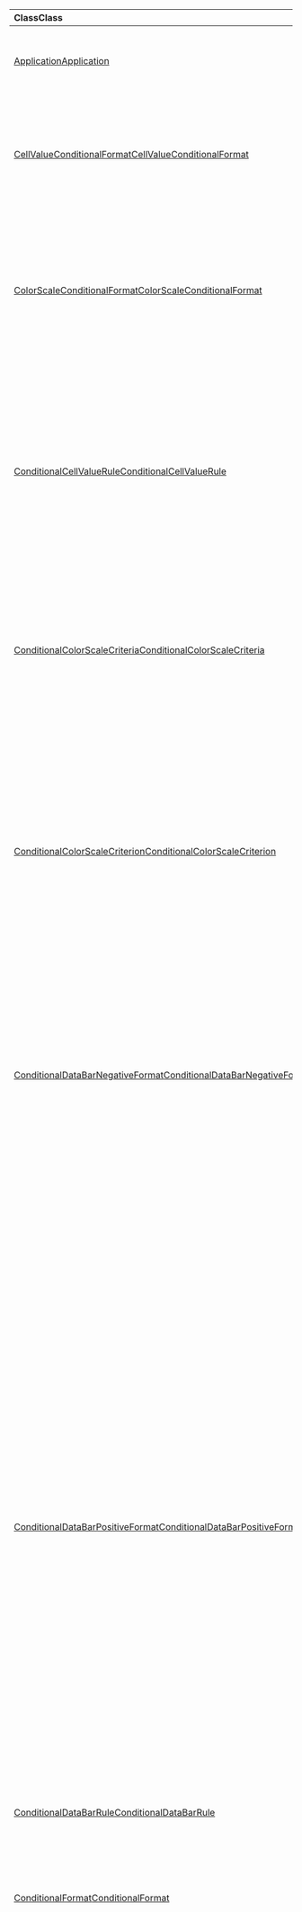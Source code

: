 | <span data-ttu-id="9bed3-101">Class</span><span class="sxs-lookup"><span data-stu-id="9bed3-101">Class</span></span> | <span data-ttu-id="9bed3-102">Champs</span><span class="sxs-lookup"><span data-stu-id="9bed3-102">Fields</span></span> | <span data-ttu-id="9bed3-103">Description</span><span class="sxs-lookup"><span data-stu-id="9bed3-103">Description</span></span> |
|:---|:---|:---|
|[<span data-ttu-id="9bed3-104">Application</span><span class="sxs-lookup"><span data-stu-id="9bed3-104">Application</span></span>](/javascript/api/excel/excel.application)|[<span data-ttu-id="9bed3-105">suspendApiCalculationUntilNextSync()</span><span class="sxs-lookup"><span data-stu-id="9bed3-105">suspendApiCalculationUntilNextSync()</span></span>](/javascript/api/excel/excel.application#suspendapicalculationuntilnextsync--)|<span data-ttu-id="9bed3-106">Interrompt le calcul jusqu'à ce que la prochaine méthode « context.sync() » soit appelée.</span><span class="sxs-lookup"><span data-stu-id="9bed3-106">Suspends calculation until the next "context.sync()" is called.</span></span>|
|[<span data-ttu-id="9bed3-107">CellValueConditionalFormat</span><span class="sxs-lookup"><span data-stu-id="9bed3-107">CellValueConditionalFormat</span></span>](/javascript/api/excel/excel.cellvalueconditionalformat)|[<span data-ttu-id="9bed3-108">format</span><span class="sxs-lookup"><span data-stu-id="9bed3-108">format</span></span>](/javascript/api/excel/excel.cellvalueconditionalformat#format)|<span data-ttu-id="9bed3-109">Renvoie un objet format qui encapsule la police, le remplissage, les bordures et d’autres propriétés des formats conditionnels.</span><span class="sxs-lookup"><span data-stu-id="9bed3-109">Returns a format object, encapsulating the conditional formats font, fill, borders, and other properties.</span></span>|
||[<span data-ttu-id="9bed3-110">sous</span><span class="sxs-lookup"><span data-stu-id="9bed3-110">rule</span></span>](/javascript/api/excel/excel.cellvalueconditionalformat#rule)|<span data-ttu-id="9bed3-111">Spécifie l’objet Rule sur ce format conditionnel.</span><span class="sxs-lookup"><span data-stu-id="9bed3-111">Specifies the Rule object on this conditional format.</span></span>|
|[<span data-ttu-id="9bed3-112">ColorScaleConditionalFormat</span><span class="sxs-lookup"><span data-stu-id="9bed3-112">ColorScaleConditionalFormat</span></span>](/javascript/api/excel/excel.colorscaleconditionalformat)|[<span data-ttu-id="9bed3-113">criteria</span><span class="sxs-lookup"><span data-stu-id="9bed3-113">criteria</span></span>](/javascript/api/excel/excel.colorscaleconditionalformat#criteria)|<span data-ttu-id="9bed3-114">Les critères de l’étendue de couleur.</span><span class="sxs-lookup"><span data-stu-id="9bed3-114">The criteria of the color scale.</span></span>|
||[<span data-ttu-id="9bed3-115">threeColorScale</span><span class="sxs-lookup"><span data-stu-id="9bed3-115">threeColorScale</span></span>](/javascript/api/excel/excel.colorscaleconditionalformat#threecolorscale)|<span data-ttu-id="9bed3-116">Si la valeur est true, l’échelle de couleurs aura trois points (minimum, milieu, maximum), sinon elle aura deux (minimum, maximum).</span><span class="sxs-lookup"><span data-stu-id="9bed3-116">If true the color scale will have three points (minimum, midpoint, maximum), otherwise it will have two (minimum, maximum).</span></span>|
|[<span data-ttu-id="9bed3-117">ConditionalCellValueRule</span><span class="sxs-lookup"><span data-stu-id="9bed3-117">ConditionalCellValueRule</span></span>](/javascript/api/excel/excel.conditionalcellvaluerule)|[<span data-ttu-id="9bed3-118">Formula1</span><span class="sxs-lookup"><span data-stu-id="9bed3-118">formula1</span></span>](/javascript/api/excel/excel.conditionalcellvaluerule#formula1)|<span data-ttu-id="9bed3-119">Formule, si nécessaire, servant à évaluer la règle de mise en forme conditionnelle.</span><span class="sxs-lookup"><span data-stu-id="9bed3-119">The formula, if required, to evaluate the conditional format rule on.</span></span>|
||[<span data-ttu-id="9bed3-120">Formula2</span><span class="sxs-lookup"><span data-stu-id="9bed3-120">formula2</span></span>](/javascript/api/excel/excel.conditionalcellvaluerule#formula2)|<span data-ttu-id="9bed3-121">Formule, si nécessaire, servant à évaluer la règle de mise en forme conditionnelle.</span><span class="sxs-lookup"><span data-stu-id="9bed3-121">The formula, if required, to evaluate the conditional format rule on.</span></span>|
||[<span data-ttu-id="9bed3-122">opérateur</span><span class="sxs-lookup"><span data-stu-id="9bed3-122">operator</span></span>](/javascript/api/excel/excel.conditionalcellvaluerule#operator)|<span data-ttu-id="9bed3-123">Opérateur du format conditionnel de la valeur de cellule.</span><span class="sxs-lookup"><span data-stu-id="9bed3-123">The operator of the cell value conditional format.</span></span>|
|[<span data-ttu-id="9bed3-124">ConditionalColorScaleCriteria</span><span class="sxs-lookup"><span data-stu-id="9bed3-124">ConditionalColorScaleCriteria</span></span>](/javascript/api/excel/excel.conditionalcolorscalecriteria)|[<span data-ttu-id="9bed3-125">maximum</span><span class="sxs-lookup"><span data-stu-id="9bed3-125">maximum</span></span>](/javascript/api/excel/excel.conditionalcolorscalecriteria#maximum)|<span data-ttu-id="9bed3-126">Point maximal du critère d’échelle de couleurs.</span><span class="sxs-lookup"><span data-stu-id="9bed3-126">The maximum point Color Scale Criterion.</span></span>|
||[<span data-ttu-id="9bed3-127">point</span><span class="sxs-lookup"><span data-stu-id="9bed3-127">midpoint</span></span>](/javascript/api/excel/excel.conditionalcolorscalecriteria#midpoint)|<span data-ttu-id="9bed3-128">Point du milieu du critère d’échelle de couleurs, si l’échelle de couleurs est une échelle à 3 couleurs.</span><span class="sxs-lookup"><span data-stu-id="9bed3-128">The midpoint Color Scale Criterion if the color scale is a 3-color scale.</span></span>|
||[<span data-ttu-id="9bed3-129">minimum</span><span class="sxs-lookup"><span data-stu-id="9bed3-129">minimum</span></span>](/javascript/api/excel/excel.conditionalcolorscalecriteria#minimum)|<span data-ttu-id="9bed3-130">Point minimal du critère d’échelle de couleurs.</span><span class="sxs-lookup"><span data-stu-id="9bed3-130">The minimum point Color Scale Criterion.</span></span>|
|[<span data-ttu-id="9bed3-131">ConditionalColorScaleCriterion</span><span class="sxs-lookup"><span data-stu-id="9bed3-131">ConditionalColorScaleCriterion</span></span>](/javascript/api/excel/excel.conditionalcolorscalecriterion)|[<span data-ttu-id="9bed3-132">color</span><span class="sxs-lookup"><span data-stu-id="9bed3-132">color</span></span>](/javascript/api/excel/excel.conditionalcolorscalecriterion#color)|<span data-ttu-id="9bed3-133">Représentation de code de couleur HTML de la couleur d’une image d’une couleur (par exemple, #FF0000 représente le rouge).</span><span class="sxs-lookup"><span data-stu-id="9bed3-133">HTML color code representation of the color scale color (e.g., #FF0000 represents Red).</span></span>|
||[<span data-ttu-id="9bed3-134">formula</span><span class="sxs-lookup"><span data-stu-id="9bed3-134">formula</span></span>](/javascript/api/excel/excel.conditionalcolorscalecriterion#formula)|<span data-ttu-id="9bed3-135">Nombre, formule ou null (si le type est LowestValue).</span><span class="sxs-lookup"><span data-stu-id="9bed3-135">A number, a formula, or null (if Type is LowestValue).</span></span>|
||[<span data-ttu-id="9bed3-136">type</span><span class="sxs-lookup"><span data-stu-id="9bed3-136">type</span></span>](/javascript/api/excel/excel.conditionalcolorscalecriterion#type)|<span data-ttu-id="9bed3-137">La formule conditionnelle de critère qui doit être basée.</span><span class="sxs-lookup"><span data-stu-id="9bed3-137">What the criterion conditional formula should be based on.</span></span>|
|[<span data-ttu-id="9bed3-138">ConditionalDataBarNegativeFormat</span><span class="sxs-lookup"><span data-stu-id="9bed3-138">ConditionalDataBarNegativeFormat</span></span>](/javascript/api/excel/excel.conditionaldatabarnegativeformat)|[<span data-ttu-id="9bed3-139">borderColor</span><span class="sxs-lookup"><span data-stu-id="9bed3-139">borderColor</span></span>](/javascript/api/excel/excel.conditionaldatabarnegativeformat#bordercolor)|<span data-ttu-id="9bed3-140">Code couleur HTML qui représente la couleur de la ligne de bordure, au format #RRGGBB (par exemple : « FFA500 ») ou sous forme de couleur HTML nommée (par exemple, « orange »).</span><span class="sxs-lookup"><span data-stu-id="9bed3-140">HTML color code representing the color of the border line, of the form #RRGGBB (e.g., "FFA500") or as a named HTML color (e.g., "orange").</span></span>|
||[<span data-ttu-id="9bed3-141">fillColor</span><span class="sxs-lookup"><span data-stu-id="9bed3-141">fillColor</span></span>](/javascript/api/excel/excel.conditionaldatabarnegativeformat#fillcolor)|<span data-ttu-id="9bed3-142">Code couleur HTML représentant la couleur de remplissage, de la #RRGGBB de formulaire (par exemple, « FFA500 ») ou sous forme de couleur HTML nommée (par exemple, « orange »).</span><span class="sxs-lookup"><span data-stu-id="9bed3-142">HTML color code representing the fill color, of the form #RRGGBB (e.g., "FFA500") or as a named HTML color (e.g., "orange").</span></span>|
||[<span data-ttu-id="9bed3-143">matchPositiveBorderColor</span><span class="sxs-lookup"><span data-stu-id="9bed3-143">matchPositiveBorderColor</span></span>](/javascript/api/excel/excel.conditionaldatabarnegativeformat#matchpositivebordercolor)|<span data-ttu-id="9bed3-144">Indique si le DataBar négatif a la même couleur de bordure que le DataBar positif.</span><span class="sxs-lookup"><span data-stu-id="9bed3-144">Specifies if the negative DataBar has the same border color as the positive DataBar.</span></span>|
||[<span data-ttu-id="9bed3-145">matchPositiveFillColor</span><span class="sxs-lookup"><span data-stu-id="9bed3-145">matchPositiveFillColor</span></span>](/javascript/api/excel/excel.conditionaldatabarnegativeformat#matchpositivefillcolor)|<span data-ttu-id="9bed3-146">Indique si le DataBar négatif a la même couleur de remplissage que le DataBar positif.</span><span class="sxs-lookup"><span data-stu-id="9bed3-146">Specifies if the negative DataBar has the same fill color as the positive DataBar.</span></span>|
|[<span data-ttu-id="9bed3-147">ConditionalDataBarPositiveFormat</span><span class="sxs-lookup"><span data-stu-id="9bed3-147">ConditionalDataBarPositiveFormat</span></span>](/javascript/api/excel/excel.conditionaldatabarpositiveformat)|[<span data-ttu-id="9bed3-148">borderColor</span><span class="sxs-lookup"><span data-stu-id="9bed3-148">borderColor</span></span>](/javascript/api/excel/excel.conditionaldatabarpositiveformat#bordercolor)|<span data-ttu-id="9bed3-149">Code couleur HTML qui représente la couleur de la ligne de bordure, au format #RRGGBB (par exemple : « FFA500 ») ou sous forme de couleur HTML nommée (par exemple, « orange »).</span><span class="sxs-lookup"><span data-stu-id="9bed3-149">HTML color code representing the color of the border line, of the form #RRGGBB (e.g., "FFA500") or as a named HTML color (e.g., "orange").</span></span>|
||[<span data-ttu-id="9bed3-150">fillColor</span><span class="sxs-lookup"><span data-stu-id="9bed3-150">fillColor</span></span>](/javascript/api/excel/excel.conditionaldatabarpositiveformat#fillcolor)|<span data-ttu-id="9bed3-151">Code couleur HTML représentant la couleur de remplissage, de la #RRGGBB de formulaire (par exemple, « FFA500 ») ou sous forme de couleur HTML nommée (par exemple, « orange »).</span><span class="sxs-lookup"><span data-stu-id="9bed3-151">HTML color code representing the fill color, of the form #RRGGBB (e.g., "FFA500") or as a named HTML color (e.g., "orange").</span></span>|
||[<span data-ttu-id="9bed3-152">gradientFill</span><span class="sxs-lookup"><span data-stu-id="9bed3-152">gradientFill</span></span>](/javascript/api/excel/excel.conditionaldatabarpositiveformat#gradientfill)|<span data-ttu-id="9bed3-153">Indique si le DataBar a un dégradé.</span><span class="sxs-lookup"><span data-stu-id="9bed3-153">Specifies if the DataBar has a gradient.</span></span>|
|[<span data-ttu-id="9bed3-154">ConditionalDataBarRule</span><span class="sxs-lookup"><span data-stu-id="9bed3-154">ConditionalDataBarRule</span></span>](/javascript/api/excel/excel.conditionaldatabarrule)|[<span data-ttu-id="9bed3-155">formula</span><span class="sxs-lookup"><span data-stu-id="9bed3-155">formula</span></span>](/javascript/api/excel/excel.conditionaldatabarrule#formula)|<span data-ttu-id="9bed3-156">Formule, si nécessaire, servant à évaluer la règle de la barre de données.</span><span class="sxs-lookup"><span data-stu-id="9bed3-156">The formula, if required, to evaluate the databar rule on.</span></span>|
||[<span data-ttu-id="9bed3-157">type</span><span class="sxs-lookup"><span data-stu-id="9bed3-157">type</span></span>](/javascript/api/excel/excel.conditionaldatabarrule#type)|<span data-ttu-id="9bed3-158">Type de règle pour le DataBar.</span><span class="sxs-lookup"><span data-stu-id="9bed3-158">The type of rule for the databar.</span></span>|
|[<span data-ttu-id="9bed3-159">ConditionalFormat</span><span class="sxs-lookup"><span data-stu-id="9bed3-159">ConditionalFormat</span></span>](/javascript/api/excel/excel.conditionalformat)|[<span data-ttu-id="9bed3-160">delete()</span><span class="sxs-lookup"><span data-stu-id="9bed3-160">delete()</span></span>](/javascript/api/excel/excel.conditionalformat#delete--)|<span data-ttu-id="9bed3-161">Supprime cette mise en forme conditionnelle.</span><span class="sxs-lookup"><span data-stu-id="9bed3-161">Deletes this conditional format.</span></span>|
||[<span data-ttu-id="9bed3-162">getRange()</span><span class="sxs-lookup"><span data-stu-id="9bed3-162">getRange()</span></span>](/javascript/api/excel/excel.conditionalformat#getrange--)|<span data-ttu-id="9bed3-163">Renvoie la plage à laquelle s’applique la mise en forme conditionnelle.</span><span class="sxs-lookup"><span data-stu-id="9bed3-163">Returns the range the conditonal format is applied to.</span></span>|
||[<span data-ttu-id="9bed3-164">getRangeOrNullObject()</span><span class="sxs-lookup"><span data-stu-id="9bed3-164">getRangeOrNullObject()</span></span>](/javascript/api/excel/excel.conditionalformat#getrangeornullobject--)|<span data-ttu-id="9bed3-165">Renvoie la plage à laquelle le format conditionnelle est appliqué ou un objet null si la mise en forme conditionnelle est appliquée à plusieurs plages.</span><span class="sxs-lookup"><span data-stu-id="9bed3-165">Returns the range the conditonal format is applied to, or a null object if the conditional format is applied to multiple ranges.</span></span>|
||[<span data-ttu-id="9bed3-166">priorité</span><span class="sxs-lookup"><span data-stu-id="9bed3-166">priority</span></span>](/javascript/api/excel/excel.conditionalformat#priority)|<span data-ttu-id="9bed3-167">Priorité (ou index) dans la collection de mise en forme conditionnelle dans laquelle ce format conditionnel existe actuellement.</span><span class="sxs-lookup"><span data-stu-id="9bed3-167">The priority (or index) within the conditional format collection that this conditional format currently exists in.</span></span>|
||[<span data-ttu-id="9bed3-168">cellValue</span><span class="sxs-lookup"><span data-stu-id="9bed3-168">cellValue</span></span>](/javascript/api/excel/excel.conditionalformat#cellvalue)|<span data-ttu-id="9bed3-169">Renvoie les propriétés de mise en forme conditionnelle de la valeur de la cellule si le format conditionnel actuel est un type CellValue.</span><span class="sxs-lookup"><span data-stu-id="9bed3-169">Returns the cell value conditional format properties if the current conditional format is a CellValue type.</span></span>|
||[<span data-ttu-id="9bed3-170">cellValueOrNullObject</span><span class="sxs-lookup"><span data-stu-id="9bed3-170">cellValueOrNullObject</span></span>](/javascript/api/excel/excel.conditionalformat#cellvalueornullobject)|<span data-ttu-id="9bed3-171">Renvoie les propriétés de mise en forme conditionnelle de la valeur de la cellule si le format conditionnel actuel est un type CellValue.</span><span class="sxs-lookup"><span data-stu-id="9bed3-171">Returns the cell value conditional format properties if the current conditional format is a CellValue type.</span></span>|
||[<span data-ttu-id="9bed3-172">colorScale</span><span class="sxs-lookup"><span data-stu-id="9bed3-172">colorScale</span></span>](/javascript/api/excel/excel.conditionalformat#colorscale)|<span data-ttu-id="9bed3-173">Renvoie les propriétés de mise en forme conditionnelle ColorScale si le format conditionnel actuel est un type ColorScale.</span><span class="sxs-lookup"><span data-stu-id="9bed3-173">Returns the ColorScale conditional format properties if the current conditional format is an ColorScale type.</span></span>|
||[<span data-ttu-id="9bed3-174">colorScaleOrNullObject</span><span class="sxs-lookup"><span data-stu-id="9bed3-174">colorScaleOrNullObject</span></span>](/javascript/api/excel/excel.conditionalformat#colorscaleornullobject)|<span data-ttu-id="9bed3-175">Renvoie les propriétés de mise en forme conditionnelle ColorScale si le format conditionnel actuel est un type ColorScale.</span><span class="sxs-lookup"><span data-stu-id="9bed3-175">Returns the ColorScale conditional format properties if the current conditional format is an ColorScale type.</span></span>|
||[<span data-ttu-id="9bed3-176">personnalisé</span><span class="sxs-lookup"><span data-stu-id="9bed3-176">custom</span></span>](/javascript/api/excel/excel.conditionalformat#custom)|<span data-ttu-id="9bed3-177">Renvoie les propriétés de mise en forme conditionnelle personnalisées si le format conditionnel actuel est un type personnalisé.</span><span class="sxs-lookup"><span data-stu-id="9bed3-177">Returns the custom conditional format properties if the current conditional format is a custom type.</span></span>|
||[<span data-ttu-id="9bed3-178">customOrNullObject</span><span class="sxs-lookup"><span data-stu-id="9bed3-178">customOrNullObject</span></span>](/javascript/api/excel/excel.conditionalformat#customornullobject)|<span data-ttu-id="9bed3-179">Renvoie les propriétés de mise en forme conditionnelle personnalisées si le format conditionnel actuel est un type personnalisé.</span><span class="sxs-lookup"><span data-stu-id="9bed3-179">Returns the custom conditional format properties if the current conditional format is a custom type.</span></span>|
||[<span data-ttu-id="9bed3-180">dataBar</span><span class="sxs-lookup"><span data-stu-id="9bed3-180">dataBar</span></span>](/javascript/api/excel/excel.conditionalformat#databar)|<span data-ttu-id="9bed3-181">Renvoie les propriétés de la barre de données si le format conditionnel actuel est une barre de données.</span><span class="sxs-lookup"><span data-stu-id="9bed3-181">Returns the data bar properties if the current conditional format is a data bar.</span></span>|
||[<span data-ttu-id="9bed3-182">dataBarOrNullObject</span><span class="sxs-lookup"><span data-stu-id="9bed3-182">dataBarOrNullObject</span></span>](/javascript/api/excel/excel.conditionalformat#databarornullobject)|<span data-ttu-id="9bed3-183">Renvoie les propriétés de la barre de données si le format conditionnel actuel est une barre de données.</span><span class="sxs-lookup"><span data-stu-id="9bed3-183">Returns the data bar properties if the current conditional format is a data bar.</span></span>|
||[<span data-ttu-id="9bed3-184">iconSet</span><span class="sxs-lookup"><span data-stu-id="9bed3-184">iconSet</span></span>](/javascript/api/excel/excel.conditionalformat#iconset)|<span data-ttu-id="9bed3-185">Renvoie les propriétés de format conditionnel IconSet si le format conditionnel actuel est un type IconSet.</span><span class="sxs-lookup"><span data-stu-id="9bed3-185">Returns the IconSet conditional format properties if the current conditional format is an IconSet type.</span></span>|
||[<span data-ttu-id="9bed3-186">iconSetOrNullObject</span><span class="sxs-lookup"><span data-stu-id="9bed3-186">iconSetOrNullObject</span></span>](/javascript/api/excel/excel.conditionalformat#iconsetornullobject)|<span data-ttu-id="9bed3-187">Renvoie les propriétés de format conditionnel IconSet si le format conditionnel actuel est un type IconSet.</span><span class="sxs-lookup"><span data-stu-id="9bed3-187">Returns the IconSet conditional format properties if the current conditional format is an IconSet type.</span></span>|
||[<span data-ttu-id="9bed3-188">id</span><span class="sxs-lookup"><span data-stu-id="9bed3-188">id</span></span>](/javascript/api/excel/excel.conditionalformat#id)|<span data-ttu-id="9bed3-189">La priorité de la mise en forme conditionnelle dans la ConditionalFormatCollection actuelle.</span><span class="sxs-lookup"><span data-stu-id="9bed3-189">The Priority of the Conditional Format within the current ConditionalFormatCollection.</span></span>|
||[<span data-ttu-id="9bed3-190">définie</span><span class="sxs-lookup"><span data-stu-id="9bed3-190">preset</span></span>](/javascript/api/excel/excel.conditionalformat#preset)|<span data-ttu-id="9bed3-191">Renvoie le format conditionnel des critères prédéfinis.</span><span class="sxs-lookup"><span data-stu-id="9bed3-191">Returns the preset criteria conditional format.</span></span>|
||[<span data-ttu-id="9bed3-192">presetOrNullObject</span><span class="sxs-lookup"><span data-stu-id="9bed3-192">presetOrNullObject</span></span>](/javascript/api/excel/excel.conditionalformat#presetornullobject)|<span data-ttu-id="9bed3-193">Renvoie le format conditionnel des critères prédéfinis.</span><span class="sxs-lookup"><span data-stu-id="9bed3-193">Returns the preset criteria conditional format.</span></span>|
||[<span data-ttu-id="9bed3-194">textComparison</span><span class="sxs-lookup"><span data-stu-id="9bed3-194">textComparison</span></span>](/javascript/api/excel/excel.conditionalformat#textcomparison)|<span data-ttu-id="9bed3-195">Renvoie les propriétés de mise en forme conditionnelle de texte spécifiques si le format conditionnel actuel est un type de texte.</span><span class="sxs-lookup"><span data-stu-id="9bed3-195">Returns the specific text conditional format properties if the current conditional format is a text type.</span></span>|
||[<span data-ttu-id="9bed3-196">textComparisonOrNullObject</span><span class="sxs-lookup"><span data-stu-id="9bed3-196">textComparisonOrNullObject</span></span>](/javascript/api/excel/excel.conditionalformat#textcomparisonornullobject)|<span data-ttu-id="9bed3-197">Renvoie les propriétés de mise en forme conditionnelle de texte spécifiques si le format conditionnel actuel est un type de texte.</span><span class="sxs-lookup"><span data-stu-id="9bed3-197">Returns the specific text conditional format properties if the current conditional format is a text type.</span></span>|
||[<span data-ttu-id="9bed3-198">topBottom</span><span class="sxs-lookup"><span data-stu-id="9bed3-198">topBottom</span></span>](/javascript/api/excel/excel.conditionalformat#topbottom)|<span data-ttu-id="9bed3-199">Renvoie les propriétés de mise en forme conditionnelle de haut en bas si le format conditionnel actuel est un type de niveau inférieur.</span><span class="sxs-lookup"><span data-stu-id="9bed3-199">Returns the Top/Bottom conditional format properties if the current conditional format is an TopBottom type.</span></span>|
||[<span data-ttu-id="9bed3-200">topBottomOrNullObject</span><span class="sxs-lookup"><span data-stu-id="9bed3-200">topBottomOrNullObject</span></span>](/javascript/api/excel/excel.conditionalformat#topbottomornullobject)|<span data-ttu-id="9bed3-201">Renvoie les propriétés de mise en forme conditionnelle de haut en bas si le format conditionnel actuel est un type de niveau inférieur.</span><span class="sxs-lookup"><span data-stu-id="9bed3-201">Returns the Top/Bottom conditional format properties if the current conditional format is an TopBottom type.</span></span>|
||[<span data-ttu-id="9bed3-202">type</span><span class="sxs-lookup"><span data-stu-id="9bed3-202">type</span></span>](/javascript/api/excel/excel.conditionalformat#type)|<span data-ttu-id="9bed3-203">Type de mise en forme conditionnelle.</span><span class="sxs-lookup"><span data-stu-id="9bed3-203">A type of conditional format.</span></span>|
||[<span data-ttu-id="9bed3-204">stopIfTrue</span><span class="sxs-lookup"><span data-stu-id="9bed3-204">stopIfTrue</span></span>](/javascript/api/excel/excel.conditionalformat#stopiftrue)|<span data-ttu-id="9bed3-205">Si les conditions de cette mise en forme conditionnelle sont remplies, aucun format de priorité inférieure ne doit prendre effet sur cette cellule.</span><span class="sxs-lookup"><span data-stu-id="9bed3-205">If the conditions of this conditional format are met, no lower-priority formats shall take effect on that cell.</span></span>|
|[<span data-ttu-id="9bed3-206">ConditionalFormatCollection</span><span class="sxs-lookup"><span data-stu-id="9bed3-206">ConditionalFormatCollection</span></span>](/javascript/api/excel/excel.conditionalformatcollection)|[<span data-ttu-id="9bed3-207">Add (type : Excel. ConditionalFormatType)</span><span class="sxs-lookup"><span data-stu-id="9bed3-207">add(type: Excel.ConditionalFormatType)</span></span>](/javascript/api/excel/excel.conditionalformatcollection#add-type-)|<span data-ttu-id="9bed3-208">Ajoute un nouveau format conditionnel à la collection à la priorité la plus haute.</span><span class="sxs-lookup"><span data-stu-id="9bed3-208">Adds a new conditional format to the collection at the first/top priority.</span></span>|
||[<span data-ttu-id="9bed3-209">clearAll ()</span><span class="sxs-lookup"><span data-stu-id="9bed3-209">clearAll()</span></span>](/javascript/api/excel/excel.conditionalformatcollection#clearall--)|<span data-ttu-id="9bed3-210">Efface toutes les mises en forme conditionnelles actives sur la plage spécifiée actuelle.</span><span class="sxs-lookup"><span data-stu-id="9bed3-210">Clears all conditional formats active on the current specified range.</span></span>|
||[<span data-ttu-id="9bed3-211">getCount()</span><span class="sxs-lookup"><span data-stu-id="9bed3-211">getCount()</span></span>](/javascript/api/excel/excel.conditionalformatcollection#getcount--)|<span data-ttu-id="9bed3-212">Renvoie le nombre de mises en forme conditionnelles dans le classeur.</span><span class="sxs-lookup"><span data-stu-id="9bed3-212">Returns the number of conditional formats in the workbook.</span></span>|
||[<span data-ttu-id="9bed3-213">getItem(id: string)</span><span class="sxs-lookup"><span data-stu-id="9bed3-213">getItem(id: string)</span></span>](/javascript/api/excel/excel.conditionalformatcollection#getitem-id-)|<span data-ttu-id="9bed3-214">Renvoie une mise en forme conditionnelle à un ID donné.</span><span class="sxs-lookup"><span data-stu-id="9bed3-214">Returns a conditional format for the given ID.</span></span>|
||[<span data-ttu-id="9bed3-215">getItemAt(index: number)</span><span class="sxs-lookup"><span data-stu-id="9bed3-215">getItemAt(index: number)</span></span>](/javascript/api/excel/excel.conditionalformatcollection#getitemat-index-)|<span data-ttu-id="9bed3-216">Renvoie une mise en forme conditionnelle à l’index donné.</span><span class="sxs-lookup"><span data-stu-id="9bed3-216">Returns a conditional format at the given index.</span></span>|
||[<span data-ttu-id="9bed3-217">items</span><span class="sxs-lookup"><span data-stu-id="9bed3-217">items</span></span>](/javascript/api/excel/excel.conditionalformatcollection#items)|<span data-ttu-id="9bed3-218">Obtient l’élément enfant chargé dans cette collection de sites.</span><span class="sxs-lookup"><span data-stu-id="9bed3-218">Gets the loaded child items in this collection.</span></span>|
|[<span data-ttu-id="9bed3-219">ConditionalFormatRule</span><span class="sxs-lookup"><span data-stu-id="9bed3-219">ConditionalFormatRule</span></span>](/javascript/api/excel/excel.conditionalformatrule)|[<span data-ttu-id="9bed3-220">formula</span><span class="sxs-lookup"><span data-stu-id="9bed3-220">formula</span></span>](/javascript/api/excel/excel.conditionalformatrule#formula)|<span data-ttu-id="9bed3-221">Formule, si nécessaire, servant à évaluer la règle de mise en forme conditionnelle.</span><span class="sxs-lookup"><span data-stu-id="9bed3-221">The formula, if required, to evaluate the conditional format rule on.</span></span>|
||[<span data-ttu-id="9bed3-222">FormulaLocal,</span><span class="sxs-lookup"><span data-stu-id="9bed3-222">formulaLocal</span></span>](/javascript/api/excel/excel.conditionalformatrule#formulalocal)|<span data-ttu-id="9bed3-223">Formule, si nécessaire, servant à évaluer la règle de mise en forme conditionnelle dans la langue de l’utilisateur.</span><span class="sxs-lookup"><span data-stu-id="9bed3-223">The formula, if required, to evaluate the conditional format rule on in the user's language.</span></span>|
||[<span data-ttu-id="9bed3-224">Formular1c1,</span><span class="sxs-lookup"><span data-stu-id="9bed3-224">formulaR1C1</span></span>](/javascript/api/excel/excel.conditionalformatrule#formular1c1)|<span data-ttu-id="9bed3-225">Formule, si nécessaire, servant à évaluer la règle de mise en forme conditionnelle dans la notation du style R1C1.</span><span class="sxs-lookup"><span data-stu-id="9bed3-225">The formula, if required, to evaluate the conditional format rule on in R1C1-style notation.</span></span>|
|[<span data-ttu-id="9bed3-226">ConditionalIconCriterion</span><span class="sxs-lookup"><span data-stu-id="9bed3-226">ConditionalIconCriterion</span></span>](/javascript/api/excel/excel.conditionaliconcriterion)|[<span data-ttu-id="9bed3-227">customIcon</span><span class="sxs-lookup"><span data-stu-id="9bed3-227">customIcon</span></span>](/javascript/api/excel/excel.conditionaliconcriterion#customicon)|<span data-ttu-id="9bed3-228">Icône personnalisée pour le critère en cours si différent de la celui par défaut IconSet. Sinon, null est renvoyé.</span><span class="sxs-lookup"><span data-stu-id="9bed3-228">The custom icon for the current criterion if different from the default IconSet, else null will be returned.</span></span>|
||[<span data-ttu-id="9bed3-229">formula</span><span class="sxs-lookup"><span data-stu-id="9bed3-229">formula</span></span>](/javascript/api/excel/excel.conditionaliconcriterion#formula)|<span data-ttu-id="9bed3-230">Un nombre ou une formule en fonction du type.</span><span class="sxs-lookup"><span data-stu-id="9bed3-230">A number or a formula depending on the type.</span></span>|
||[<span data-ttu-id="9bed3-231">opérateur</span><span class="sxs-lookup"><span data-stu-id="9bed3-231">operator</span></span>](/javascript/api/excel/excel.conditionaliconcriterion#operator)|<span data-ttu-id="9bed3-232">GreaterThan ou GreaterThanOrEqual pour chaque type de règle pour le format conditionnel d’icône.</span><span class="sxs-lookup"><span data-stu-id="9bed3-232">GreaterThan or GreaterThanOrEqual for each of the rule type for the Icon conditional format.</span></span>|
||[<span data-ttu-id="9bed3-233">type</span><span class="sxs-lookup"><span data-stu-id="9bed3-233">type</span></span>](/javascript/api/excel/excel.conditionaliconcriterion#type)|<span data-ttu-id="9bed3-234">Ce sur quoi la formule conditionnelle de l’icône doit être basée.</span><span class="sxs-lookup"><span data-stu-id="9bed3-234">What the icon conditional formula should be based on.</span></span>|
|[<span data-ttu-id="9bed3-235">ConditionalPresetCriteriaRule</span><span class="sxs-lookup"><span data-stu-id="9bed3-235">ConditionalPresetCriteriaRule</span></span>](/javascript/api/excel/excel.conditionalpresetcriteriarule)|[<span data-ttu-id="9bed3-236">critère</span><span class="sxs-lookup"><span data-stu-id="9bed3-236">criterion</span></span>](/javascript/api/excel/excel.conditionalpresetcriteriarule#criterion)|<span data-ttu-id="9bed3-237">Critère de la mise en forme conditionnelle.</span><span class="sxs-lookup"><span data-stu-id="9bed3-237">The criterion of the conditional format.</span></span>|
|[<span data-ttu-id="9bed3-238">ConditionalRangeBorder</span><span class="sxs-lookup"><span data-stu-id="9bed3-238">ConditionalRangeBorder</span></span>](/javascript/api/excel/excel.conditionalrangeborder)|[<span data-ttu-id="9bed3-239">color</span><span class="sxs-lookup"><span data-stu-id="9bed3-239">color</span></span>](/javascript/api/excel/excel.conditionalrangeborder#color)|<span data-ttu-id="9bed3-240">Code couleur HTML qui représente la couleur de la ligne de bordure, au format #RRGGBB (par exemple : « FFA500 ») ou sous forme de couleur HTML nommée (par exemple, « orange »).</span><span class="sxs-lookup"><span data-stu-id="9bed3-240">HTML color code representing the color of the border line, of the form #RRGGBB (e.g., "FFA500") or as a named HTML color (e.g., "orange").</span></span>|
||[<span data-ttu-id="9bed3-241">sideIndex</span><span class="sxs-lookup"><span data-stu-id="9bed3-241">sideIndex</span></span>](/javascript/api/excel/excel.conditionalrangeborder#sideindex)|<span data-ttu-id="9bed3-242">Valeur constante qui indique un côté spécifique de la bordure.</span><span class="sxs-lookup"><span data-stu-id="9bed3-242">Constant value that indicates the specific side of the border.</span></span>|
||[<span data-ttu-id="9bed3-243">style</span><span class="sxs-lookup"><span data-stu-id="9bed3-243">style</span></span>](/javascript/api/excel/excel.conditionalrangeborder#style)|<span data-ttu-id="9bed3-244">L’une des constantes de style de ligne déterminant le style de ligne de la bordure.</span><span class="sxs-lookup"><span data-stu-id="9bed3-244">One of the constants of line style specifying the line style for the border.</span></span>|
|[<span data-ttu-id="9bed3-245">ConditionalRangeBorderCollection</span><span class="sxs-lookup"><span data-stu-id="9bed3-245">ConditionalRangeBorderCollection</span></span>](/javascript/api/excel/excel.conditionalrangebordercollection)|[<span data-ttu-id="9bed3-246">getItem (index : Excel. ConditionalRangeBorderIndex)</span><span class="sxs-lookup"><span data-stu-id="9bed3-246">getItem(index: Excel.ConditionalRangeBorderIndex)</span></span>](/javascript/api/excel/excel.conditionalrangebordercollection#getitem-index-)|<span data-ttu-id="9bed3-247">Obtient un objet de bordure à l’aide de son nom.</span><span class="sxs-lookup"><span data-stu-id="9bed3-247">Gets a border object using its name.</span></span>|
||[<span data-ttu-id="9bed3-248">getItemAt(index: number)</span><span class="sxs-lookup"><span data-stu-id="9bed3-248">getItemAt(index: number)</span></span>](/javascript/api/excel/excel.conditionalrangebordercollection#getitemat-index-)|<span data-ttu-id="9bed3-249">Obtient un objet de bordure à l’aide de son indice.</span><span class="sxs-lookup"><span data-stu-id="9bed3-249">Gets a border object using its index.</span></span>|
||[<span data-ttu-id="9bed3-250">bas</span><span class="sxs-lookup"><span data-stu-id="9bed3-250">bottom</span></span>](/javascript/api/excel/excel.conditionalrangebordercollection#bottom)|<span data-ttu-id="9bed3-251">Obtient la bordure inférieure.</span><span class="sxs-lookup"><span data-stu-id="9bed3-251">Gets the bottom border.</span></span>|
||[<span data-ttu-id="9bed3-252">count</span><span class="sxs-lookup"><span data-stu-id="9bed3-252">count</span></span>](/javascript/api/excel/excel.conditionalrangebordercollection#count)|<span data-ttu-id="9bed3-253">Nombre d’objets de bordure de la collection.</span><span class="sxs-lookup"><span data-stu-id="9bed3-253">Number of border objects in the collection.</span></span>|
||[<span data-ttu-id="9bed3-254">items</span><span class="sxs-lookup"><span data-stu-id="9bed3-254">items</span></span>](/javascript/api/excel/excel.conditionalrangebordercollection#items)|<span data-ttu-id="9bed3-255">Obtient l’élément enfant chargé dans cette collection de sites.</span><span class="sxs-lookup"><span data-stu-id="9bed3-255">Gets the loaded child items in this collection.</span></span>|
||[<span data-ttu-id="9bed3-256">left</span><span class="sxs-lookup"><span data-stu-id="9bed3-256">left</span></span>](/javascript/api/excel/excel.conditionalrangebordercollection#left)|<span data-ttu-id="9bed3-257">Obtient la bordure gauche.</span><span class="sxs-lookup"><span data-stu-id="9bed3-257">Gets the left border.</span></span>|
||[<span data-ttu-id="9bed3-258">right</span><span class="sxs-lookup"><span data-stu-id="9bed3-258">right</span></span>](/javascript/api/excel/excel.conditionalrangebordercollection#right)|<span data-ttu-id="9bed3-259">Obtient la bordure droite.</span><span class="sxs-lookup"><span data-stu-id="9bed3-259">Gets the right border.</span></span>|
||[<span data-ttu-id="9bed3-260">top</span><span class="sxs-lookup"><span data-stu-id="9bed3-260">top</span></span>](/javascript/api/excel/excel.conditionalrangebordercollection#top)|<span data-ttu-id="9bed3-261">Obtient la bordure supérieure.</span><span class="sxs-lookup"><span data-stu-id="9bed3-261">Gets the top border.</span></span>|
|[<span data-ttu-id="9bed3-262">ConditionalRangeFill</span><span class="sxs-lookup"><span data-stu-id="9bed3-262">ConditionalRangeFill</span></span>](/javascript/api/excel/excel.conditionalrangefill)|[<span data-ttu-id="9bed3-263">clear()</span><span class="sxs-lookup"><span data-stu-id="9bed3-263">clear()</span></span>](/javascript/api/excel/excel.conditionalrangefill#clear--)|<span data-ttu-id="9bed3-264">Réinitialise le remplissage.</span><span class="sxs-lookup"><span data-stu-id="9bed3-264">Resets the fill.</span></span>|
||[<span data-ttu-id="9bed3-265">color</span><span class="sxs-lookup"><span data-stu-id="9bed3-265">color</span></span>](/javascript/api/excel/excel.conditionalrangefill#color)|<span data-ttu-id="9bed3-266">Code couleur HTML qui représente la couleur du remplissage, de la #RRGGBB de formulaire (par exemple, « FFA500 ») ou sous forme de couleur HTML nommée (par exemple, « orange »).</span><span class="sxs-lookup"><span data-stu-id="9bed3-266">HTML color code representing the color of the fill, of the form #RRGGBB (e.g., "FFA500") or as a named HTML color (e.g., "orange").</span></span>|
|[<span data-ttu-id="9bed3-267">ConditionalRangeFont</span><span class="sxs-lookup"><span data-stu-id="9bed3-267">ConditionalRangeFont</span></span>](/javascript/api/excel/excel.conditionalrangefont)|[<span data-ttu-id="9bed3-268">bold</span><span class="sxs-lookup"><span data-stu-id="9bed3-268">bold</span></span>](/javascript/api/excel/excel.conditionalrangefont#bold)|<span data-ttu-id="9bed3-269">Indique si la police est en gras.</span><span class="sxs-lookup"><span data-stu-id="9bed3-269">Specifies if the font is bold.</span></span>|
||[<span data-ttu-id="9bed3-270">clear()</span><span class="sxs-lookup"><span data-stu-id="9bed3-270">clear()</span></span>](/javascript/api/excel/excel.conditionalrangefont#clear--)|<span data-ttu-id="9bed3-271">Réinitialise les formats de police.</span><span class="sxs-lookup"><span data-stu-id="9bed3-271">Resets the font formats.</span></span>|
||[<span data-ttu-id="9bed3-272">color</span><span class="sxs-lookup"><span data-stu-id="9bed3-272">color</span></span>](/javascript/api/excel/excel.conditionalrangefont#color)|<span data-ttu-id="9bed3-273">Représentation de code de couleur HTML de la couleur du texte (par exemple, #FF0000 représente le rouge).</span><span class="sxs-lookup"><span data-stu-id="9bed3-273">HTML color code representation of the text color (e.g., #FF0000 represents Red).</span></span>|
||[<span data-ttu-id="9bed3-274">italic</span><span class="sxs-lookup"><span data-stu-id="9bed3-274">italic</span></span>](/javascript/api/excel/excel.conditionalrangefont#italic)|<span data-ttu-id="9bed3-275">Indique si la police est en italique.</span><span class="sxs-lookup"><span data-stu-id="9bed3-275">Specifies if the font is italic.</span></span>|
||[<span data-ttu-id="9bed3-276">strikethrough</span><span class="sxs-lookup"><span data-stu-id="9bed3-276">strikethrough</span></span>](/javascript/api/excel/excel.conditionalrangefont#strikethrough)|<span data-ttu-id="9bed3-277">Spécifie l’État barré de la police.</span><span class="sxs-lookup"><span data-stu-id="9bed3-277">Specifies the strikethrough status of the font.</span></span>|
||[<span data-ttu-id="9bed3-278">underline</span><span class="sxs-lookup"><span data-stu-id="9bed3-278">underline</span></span>](/javascript/api/excel/excel.conditionalrangefont#underline)|<span data-ttu-id="9bed3-279">Type de soulignement appliqué à la police.</span><span class="sxs-lookup"><span data-stu-id="9bed3-279">The type of underline applied to the font.</span></span>|
|[<span data-ttu-id="9bed3-280">ConditionalRangeFormat</span><span class="sxs-lookup"><span data-stu-id="9bed3-280">ConditionalRangeFormat</span></span>](/javascript/api/excel/excel.conditionalrangeformat)|[<span data-ttu-id="9bed3-281">numberFormat</span><span class="sxs-lookup"><span data-stu-id="9bed3-281">numberFormat</span></span>](/javascript/api/excel/excel.conditionalrangeformat#numberformat)|<span data-ttu-id="9bed3-282">Représente le code de format de nombre d’Excel pour la plage donnée.</span><span class="sxs-lookup"><span data-stu-id="9bed3-282">Represents Excel's number format code for the given range.</span></span>|
||[<span data-ttu-id="9bed3-283">Borders</span><span class="sxs-lookup"><span data-stu-id="9bed3-283">borders</span></span>](/javascript/api/excel/excel.conditionalrangeformat#borders)|<span data-ttu-id="9bed3-284">Collection d’objets Border qui s’appliquent à la plage de mise en forme conditionnelle globale.</span><span class="sxs-lookup"><span data-stu-id="9bed3-284">Collection of border objects that apply to the overall conditional format range.</span></span>|
||[<span data-ttu-id="9bed3-285">fill</span><span class="sxs-lookup"><span data-stu-id="9bed3-285">fill</span></span>](/javascript/api/excel/excel.conditionalrangeformat#fill)|<span data-ttu-id="9bed3-286">Renvoie l’objet Fill défini sur la plage de mise en forme conditionnelle globale.</span><span class="sxs-lookup"><span data-stu-id="9bed3-286">Returns the fill object defined on the overall conditional format range.</span></span>|
||[<span data-ttu-id="9bed3-287">police</span><span class="sxs-lookup"><span data-stu-id="9bed3-287">font</span></span>](/javascript/api/excel/excel.conditionalrangeformat#font)|<span data-ttu-id="9bed3-288">Renvoie l’objet font défini sur la plage de mise en forme conditionnelle globale.</span><span class="sxs-lookup"><span data-stu-id="9bed3-288">Returns the font object defined on the overall conditional format range.</span></span>|
|[<span data-ttu-id="9bed3-289">ConditionalTextComparisonRule</span><span class="sxs-lookup"><span data-stu-id="9bed3-289">ConditionalTextComparisonRule</span></span>](/javascript/api/excel/excel.conditionaltextcomparisonrule)|[<span data-ttu-id="9bed3-290">opérateur</span><span class="sxs-lookup"><span data-stu-id="9bed3-290">operator</span></span>](/javascript/api/excel/excel.conditionaltextcomparisonrule#operator)|<span data-ttu-id="9bed3-291">Opérateur du format conditionnel de texte.</span><span class="sxs-lookup"><span data-stu-id="9bed3-291">The operator of the text conditional format.</span></span>|
||[<span data-ttu-id="9bed3-292">text</span><span class="sxs-lookup"><span data-stu-id="9bed3-292">text</span></span>](/javascript/api/excel/excel.conditionaltextcomparisonrule#text)|<span data-ttu-id="9bed3-293">Valeur de texte de la mise en forme conditionnelle.</span><span class="sxs-lookup"><span data-stu-id="9bed3-293">The Text value of conditional format.</span></span>|
|[<span data-ttu-id="9bed3-294">ConditionalTopBottomRule</span><span class="sxs-lookup"><span data-stu-id="9bed3-294">ConditionalTopBottomRule</span></span>](/javascript/api/excel/excel.conditionaltopbottomrule)|[<span data-ttu-id="9bed3-295">rank</span><span class="sxs-lookup"><span data-stu-id="9bed3-295">rank</span></span>](/javascript/api/excel/excel.conditionaltopbottomrule#rank)|<span data-ttu-id="9bed3-296">Rang compris entre 1 et 1000 pour les rangs numériques ou entre 1 et 100 pour les rangs en pourcentage.</span><span class="sxs-lookup"><span data-stu-id="9bed3-296">The rank between 1 and 1000 for numeric ranks or 1 and 100 for percent ranks.</span></span>|
||[<span data-ttu-id="9bed3-297">type</span><span class="sxs-lookup"><span data-stu-id="9bed3-297">type</span></span>](/javascript/api/excel/excel.conditionaltopbottomrule#type)|<span data-ttu-id="9bed3-298">Mettre en forme les valeurs en fonction du rang supérieur ou inférieur.</span><span class="sxs-lookup"><span data-stu-id="9bed3-298">Format values based on the top or bottom rank.</span></span>|
|[<span data-ttu-id="9bed3-299">CustomConditionalFormat</span><span class="sxs-lookup"><span data-stu-id="9bed3-299">CustomConditionalFormat</span></span>](/javascript/api/excel/excel.customconditionalformat)|[<span data-ttu-id="9bed3-300">format</span><span class="sxs-lookup"><span data-stu-id="9bed3-300">format</span></span>](/javascript/api/excel/excel.customconditionalformat#format)|<span data-ttu-id="9bed3-301">Renvoie un objet format qui encapsule la police, le remplissage, les bordures et d’autres propriétés des formats conditionnels.</span><span class="sxs-lookup"><span data-stu-id="9bed3-301">Returns a format object, encapsulating the conditional formats font, fill, borders, and other properties.</span></span>|
||[<span data-ttu-id="9bed3-302">sous</span><span class="sxs-lookup"><span data-stu-id="9bed3-302">rule</span></span>](/javascript/api/excel/excel.customconditionalformat#rule)|<span data-ttu-id="9bed3-303">Spécifie l’objet Rule sur ce format conditionnel.</span><span class="sxs-lookup"><span data-stu-id="9bed3-303">Specifies the Rule object on this conditional format.</span></span>|
|[<span data-ttu-id="9bed3-304">DataBarConditionalFormat</span><span class="sxs-lookup"><span data-stu-id="9bed3-304">DataBarConditionalFormat</span></span>](/javascript/api/excel/excel.databarconditionalformat)|[<span data-ttu-id="9bed3-305">Axiscolor,</span><span class="sxs-lookup"><span data-stu-id="9bed3-305">axisColor</span></span>](/javascript/api/excel/excel.databarconditionalformat#axiscolor)|<span data-ttu-id="9bed3-306">Code couleur HTML qui représente la couleur de la ligne de l’axe, de la #RRGGBB de formulaire (par exemple, « FFA500 ») ou sous forme de couleur HTML nommée (par exemple, « orange »).</span><span class="sxs-lookup"><span data-stu-id="9bed3-306">HTML color code representing the color of the Axis line, of the form #RRGGBB (e.g., "FFA500") or as a named HTML color (e.g., "orange").</span></span>|
||[<span data-ttu-id="9bed3-307">axisFormat</span><span class="sxs-lookup"><span data-stu-id="9bed3-307">axisFormat</span></span>](/javascript/api/excel/excel.databarconditionalformat#axisformat)|<span data-ttu-id="9bed3-308">Représentation de la façon dont l’axe est déterminé pour une barre de données Excel.</span><span class="sxs-lookup"><span data-stu-id="9bed3-308">Representation of how the axis is determined for an Excel data bar.</span></span>|
||[<span data-ttu-id="9bed3-309">barDirection</span><span class="sxs-lookup"><span data-stu-id="9bed3-309">barDirection</span></span>](/javascript/api/excel/excel.databarconditionalformat#bardirection)|<span data-ttu-id="9bed3-310">Indique le sens de l’image de la barre de données.</span><span class="sxs-lookup"><span data-stu-id="9bed3-310">Specifies the direction that the data bar graphic should be based on.</span></span>|
||[<span data-ttu-id="9bed3-311">lowerBoundRule</span><span class="sxs-lookup"><span data-stu-id="9bed3-311">lowerBoundRule</span></span>](/javascript/api/excel/excel.databarconditionalformat#lowerboundrule)|<span data-ttu-id="9bed3-312">Règle de ce qui constitue la limite inférieure (et comment la calculer, le cas échéant) pour une barre de données.</span><span class="sxs-lookup"><span data-stu-id="9bed3-312">The rule for what consistutes the lower bound (and how to calculate it, if applicable) for a data bar.</span></span>|
||[<span data-ttu-id="9bed3-313">negativeFormat</span><span class="sxs-lookup"><span data-stu-id="9bed3-313">negativeFormat</span></span>](/javascript/api/excel/excel.databarconditionalformat#negativeformat)|<span data-ttu-id="9bed3-314">Représentation de toutes les valeurs à gauche de l’axe dans une barre de données Excel.</span><span class="sxs-lookup"><span data-stu-id="9bed3-314">Representation of all values to the left of the axis in an Excel data bar.</span></span>|
||[<span data-ttu-id="9bed3-315">positiveFormat</span><span class="sxs-lookup"><span data-stu-id="9bed3-315">positiveFormat</span></span>](/javascript/api/excel/excel.databarconditionalformat#positiveformat)|<span data-ttu-id="9bed3-316">Représentation de toutes les valeurs à droite de l’axe dans une barre de données Excel.</span><span class="sxs-lookup"><span data-stu-id="9bed3-316">Representation of all values to the right of the axis in an Excel data bar.</span></span>|
||[<span data-ttu-id="9bed3-317">showDataBarOnly</span><span class="sxs-lookup"><span data-stu-id="9bed3-317">showDataBarOnly</span></span>](/javascript/api/excel/excel.databarconditionalformat#showdatabaronly)|<span data-ttu-id="9bed3-318">Si la valeur est True, masque les valeurs des cellules où la barre de données est appliquée.</span><span class="sxs-lookup"><span data-stu-id="9bed3-318">If true, hides the values from the cells where the data bar is applied.</span></span>|
||[<span data-ttu-id="9bed3-319">upperBoundRule</span><span class="sxs-lookup"><span data-stu-id="9bed3-319">upperBoundRule</span></span>](/javascript/api/excel/excel.databarconditionalformat#upperboundrule)|<span data-ttu-id="9bed3-320">Règle de ce qui constitue la limite supérieure (et comment la calculer, le cas échéant) pour une barre de données.</span><span class="sxs-lookup"><span data-stu-id="9bed3-320">The rule for what constitutes the upper bound (and how to calculate it, if applicable) for a data bar.</span></span>|
|[<span data-ttu-id="9bed3-321">IconSetConditionalFormat</span><span class="sxs-lookup"><span data-stu-id="9bed3-321">IconSetConditionalFormat</span></span>](/javascript/api/excel/excel.iconsetconditionalformat)|[<span data-ttu-id="9bed3-322">criteria</span><span class="sxs-lookup"><span data-stu-id="9bed3-322">criteria</span></span>](/javascript/api/excel/excel.iconsetconditionalformat#criteria)|<span data-ttu-id="9bed3-323">Un tableau de critères et de IconSets pour les règles et les icônes personnalisées potentielles pour les icônes conditionnelles.</span><span class="sxs-lookup"><span data-stu-id="9bed3-323">An array of Criteria and IconSets for the rules and potential custom icons for conditional icons.</span></span>|
||[<span data-ttu-id="9bed3-324">reverseIconOrder</span><span class="sxs-lookup"><span data-stu-id="9bed3-324">reverseIconOrder</span></span>](/javascript/api/excel/excel.iconsetconditionalformat#reverseiconorder)|<span data-ttu-id="9bed3-325">Si la valeur est true, inverse l’ordre des icônes pour la IconSet.</span><span class="sxs-lookup"><span data-stu-id="9bed3-325">If true, reverses the icon orders for the IconSet.</span></span>|
||[<span data-ttu-id="9bed3-326">showIconOnly</span><span class="sxs-lookup"><span data-stu-id="9bed3-326">showIconOnly</span></span>](/javascript/api/excel/excel.iconsetconditionalformat#showicononly)|<span data-ttu-id="9bed3-327">Si la valeur est True, masque les valeurs et affiche uniquement les icônes.</span><span class="sxs-lookup"><span data-stu-id="9bed3-327">If true, hides the values and only shows icons.</span></span>|
||[<span data-ttu-id="9bed3-328">style</span><span class="sxs-lookup"><span data-stu-id="9bed3-328">style</span></span>](/javascript/api/excel/excel.iconsetconditionalformat#style)|<span data-ttu-id="9bed3-329">Si ce paramètre est défini, il affiche l’option IconSet pour le format conditionnel.</span><span class="sxs-lookup"><span data-stu-id="9bed3-329">If set, displays the IconSet option for the conditional format.</span></span>|
|[<span data-ttu-id="9bed3-330">PresetCriteriaConditionalFormat</span><span class="sxs-lookup"><span data-stu-id="9bed3-330">PresetCriteriaConditionalFormat</span></span>](/javascript/api/excel/excel.presetcriteriaconditionalformat)|[<span data-ttu-id="9bed3-331">format</span><span class="sxs-lookup"><span data-stu-id="9bed3-331">format</span></span>](/javascript/api/excel/excel.presetcriteriaconditionalformat#format)|<span data-ttu-id="9bed3-332">Renvoie un objet format qui encapsule la police, le remplissage, les bordures et d’autres propriétés des formats conditionnels.</span><span class="sxs-lookup"><span data-stu-id="9bed3-332">Returns a format object, encapsulating the conditional formats font, fill, borders, and other properties.</span></span>|
||[<span data-ttu-id="9bed3-333">sous</span><span class="sxs-lookup"><span data-stu-id="9bed3-333">rule</span></span>](/javascript/api/excel/excel.presetcriteriaconditionalformat#rule)|<span data-ttu-id="9bed3-334">Règle de mise en forme conditionnelle.</span><span class="sxs-lookup"><span data-stu-id="9bed3-334">The rule of the conditional format.</span></span>|
|[<span data-ttu-id="9bed3-335">Range</span><span class="sxs-lookup"><span data-stu-id="9bed3-335">Range</span></span>](/javascript/api/excel/excel.range)|[<span data-ttu-id="9bed3-336">calculate()</span><span class="sxs-lookup"><span data-stu-id="9bed3-336">calculate()</span></span>](/javascript/api/excel/excel.range#calculate--)|<span data-ttu-id="9bed3-337">Calcule une plage de cellules dans une feuille de calcul.</span><span class="sxs-lookup"><span data-stu-id="9bed3-337">Calculates a range of cells on a worksheet.</span></span>|
||[<span data-ttu-id="9bed3-338">conditionalFormats</span><span class="sxs-lookup"><span data-stu-id="9bed3-338">conditionalFormats</span></span>](/javascript/api/excel/excel.range#conditionalformats)|<span data-ttu-id="9bed3-339">Collection d’ConditionalFormats qui croise la plage.</span><span class="sxs-lookup"><span data-stu-id="9bed3-339">The collection of ConditionalFormats that intersect the range.</span></span>|
|[<span data-ttu-id="9bed3-340">TextConditionalFormat</span><span class="sxs-lookup"><span data-stu-id="9bed3-340">TextConditionalFormat</span></span>](/javascript/api/excel/excel.textconditionalformat)|[<span data-ttu-id="9bed3-341">format</span><span class="sxs-lookup"><span data-stu-id="9bed3-341">format</span></span>](/javascript/api/excel/excel.textconditionalformat#format)|<span data-ttu-id="9bed3-342">Renvoie un objet format qui encapsule la police, le remplissage, les bordures et d’autres propriétés du format conditionnel.</span><span class="sxs-lookup"><span data-stu-id="9bed3-342">Returns a format object, encapsulating the conditional format's font, fill, borders, and other properties.</span></span>|
||[<span data-ttu-id="9bed3-343">sous</span><span class="sxs-lookup"><span data-stu-id="9bed3-343">rule</span></span>](/javascript/api/excel/excel.textconditionalformat#rule)|<span data-ttu-id="9bed3-344">Règle de mise en forme conditionnelle.</span><span class="sxs-lookup"><span data-stu-id="9bed3-344">The rule of the conditional format.</span></span>|
|[<span data-ttu-id="9bed3-345">TopBottomConditionalFormat</span><span class="sxs-lookup"><span data-stu-id="9bed3-345">TopBottomConditionalFormat</span></span>](/javascript/api/excel/excel.topbottomconditionalformat)|[<span data-ttu-id="9bed3-346">format</span><span class="sxs-lookup"><span data-stu-id="9bed3-346">format</span></span>](/javascript/api/excel/excel.topbottomconditionalformat#format)|<span data-ttu-id="9bed3-347">Renvoie un objet format qui encapsule la police, le remplissage, les bordures et d’autres propriétés du format conditionnel.</span><span class="sxs-lookup"><span data-stu-id="9bed3-347">Returns a format object, encapsulating the conditional format's font, fill, borders, and other properties.</span></span>|
||[<span data-ttu-id="9bed3-348">sous</span><span class="sxs-lookup"><span data-stu-id="9bed3-348">rule</span></span>](/javascript/api/excel/excel.topbottomconditionalformat#rule)|<span data-ttu-id="9bed3-349">Critères du format conditionnel le plus haut/bas.</span><span class="sxs-lookup"><span data-stu-id="9bed3-349">The criteria of the Top/Bottom conditional format.</span></span>|
|[<span data-ttu-id="9bed3-350">Worksheet</span><span class="sxs-lookup"><span data-stu-id="9bed3-350">Worksheet</span></span>](/javascript/api/excel/excel.worksheet)|[<span data-ttu-id="9bed3-351">Calculate (markAllDirty : booléen)</span><span class="sxs-lookup"><span data-stu-id="9bed3-351">calculate(markAllDirty: boolean)</span></span>](/javascript/api/excel/excel.worksheet#calculate-markalldirty-)|<span data-ttu-id="9bed3-352">Calcule toutes les cellules d’une feuille de calcul.</span><span class="sxs-lookup"><span data-stu-id="9bed3-352">Calculates all cells on a worksheet.</span></span>|
